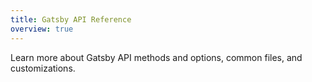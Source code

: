 ```yaml
---
title: Gatsby API Reference
overview: true
---
```


Learn more about Gatsby API methods and options, common files, and customizations.

<GuideList slug={props.slug} />
